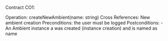 Contract CO1:

  Operation: createNewAmbient(name: string)
  Cross References: New ambient creation
  Preconditions: the user must be logged
  Postconditions: 
        - An Ambient instance a was created (instance creation) and is named as name
      
